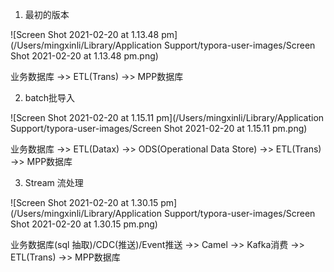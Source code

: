 1. 最初的版本

![Screen Shot 2021-02-20 at 1.13.48 pm](/Users/mingxinli/Library/Application Support/typora-user-images/Screen Shot 2021-02-20 at 1.13.48 pm.png)

业务数据库 ->> ETL(Trans) ->>  MPP数据库



2. batch批导入

![Screen Shot 2021-02-20 at 1.15.11 pm](/Users/mingxinli/Library/Application Support/typora-user-images/Screen Shot 2021-02-20 at 1.15.11 pm.png)



业务数据库 ->> ETL(Datax) ->> ODS(Operational Data Store) ->> ETL(Trans) ->> MPP数据库



3. Stream 流处理

![Screen Shot 2021-02-20 at 1.30.15 pm](/Users/mingxinli/Library/Application Support/typora-user-images/Screen Shot 2021-02-20 at 1.30.15 pm.png)



业务数据库(sql 抽取)/CDC(推送)/Event推送 ->> Camel ->> Kafka消费 ->> ETL(Trans) ->> MPP数据库







